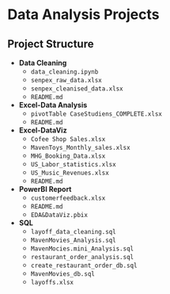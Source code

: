 # Data Analysis Projects

## Project Structure

- **Data Cleaning**
  - `data_cleaning.ipynb`
  - `senpex_raw_data.xlsx`
  - `senpex_cleanised_data.xlsx`
  - `README.md`
- **Excel-Data Analysis**
  - `pivotTable CaseStudiens_COMPLETE.xlsx`
  - `README.md`
- **Excel-DataViz**
  - `Cofee Shop Sales.xlsx`
  - `MavenToys_Monthly_sales.xlsx`
  - `MHG_Booking_Data.xlsx`
  - `US_Labor_statistics.xlsx`
  - `US_Music_Revenues.xlsx`
  - `README.md`
- **PowerBI Report**
  - `customerfeedback.xlsx`
  - `README.md`
  - `EDA&DataViz.pbix`
- **SQL**
  - `layoff_data_cleaning.sql`
  - `MavenMovies_Analysis.sql`
  - `MavenMocies.mini_Analysis.sql`
  - `restaurant_order_analysis.sql`
  - `create_restaurant_order_db.sql`
  - `MavenMovies_db.sql`
  - `layoffs.xlsx`
